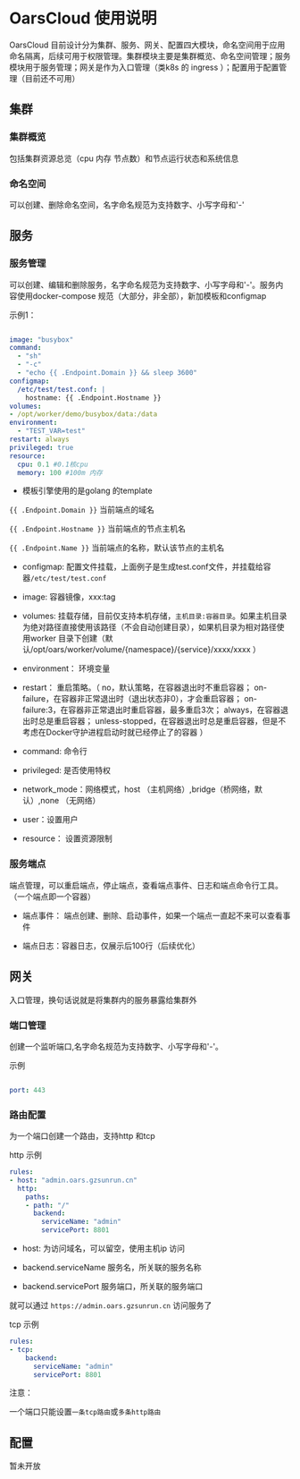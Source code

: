 # OarsCloud 使用说明

OarsCloud 目前设计分为集群、服务、网关、配置四大模块，命名空间用于应用命名隔离，后续可用于权限管理。集群模块主要是集群概览、命名空间管理；服务模块用于服务管理；网关是作为入口管理（类k8s 的 ingress ）；配置用于配置管理（目前还不可用）


## 集群

### 集群概览

包括集群资源总览（cpu 内存 节点数）和节点运行状态和系统信息


### 命名空间

可以创建、删除命名空间，名字命名规范为支持数字、小写字母和'-'

## 服务

### 服务管理

可以创建、编辑和删除服务，名字命名规范为支持数字、小写字母和'-'。服务内容使用docker-compose 规范（大部分，非全部），新加模板和configmap


示例1：

```yaml

image: "busybox"
command: 
  - "sh"
  - "-c"
  - "echo {{ .Endpoint.Domain }} && sleep 3600"
configmap: 
  /etc/test/test.conf: |
    hostname: {{ .Endpoint.Hostname }}
volumes:
- /opt/worker/demo/busybox/data:/data
environment:
  - "TEST_VAR=test"
restart: always
privileged: true
resource:
  cpu: 0.1 #0.1核cpu
  memory: 100 #100m 内存

```

- 模板引擎使用的是golang 的template

`{{ .Endpoint.Domain }}` 当前端点的域名

`{{ .Endpoint.Hostname }}` 当前端点的节点主机名

`{{ .Endpoint.Name }}` 当前端点的名称，默认该节点的主机名


- configmap: 配置文件挂载，上面例子是生成test.conf文件，并挂载给容器`/etc/test/test.conf`

- image: 容器镜像，xxx:tag

- volumes: 挂载存储，目前仅支持本机存储，`主机目录:容器目录`。如果主机目录为绝对路径直接使用该路径（不会自动创建目录），如果机目录为相对路径使用worker 目录下创建（默认/opt/oars/worker/volume/{namespace}/{service}/xxxx/xxxx ）

- environment： 环境变量

- restart： 重启策略。（ no，默认策略，在容器退出时不重启容器；
on-failure，在容器非正常退出时（退出状态非0），才会重启容器；
on-failure:3，在容器非正常退出时重启容器，最多重启3次；
always，在容器退出时总是重启容器；
unless-stopped，在容器退出时总是重启容器，但是不考虑在Docker守护进程启动时就已经停止了的容器 ）

- command: 命令行

- privileged: 是否使用特权 

- network_mode：网络模式，host （主机网络）,bridge（桥网络，默认）,none （无网络）

- user：设置用户

- resource： 设置资源限制

### 服务端点

端点管理，可以重启端点，停止端点，查看端点事件、日志和端点命令行工具。（一个端点即一个容器）

- 端点事件： 端点创建、删除、启动事件，如果一个端点一直起不来可以查看事件

- 端点日志：容器日志，仅展示后100行（后续优化）


## 网关

入口管理，换句话说就是将集群内的服务暴露给集群外

### 端口管理

创建一个监听端口,名字命名规范为支持数字、小写字母和'-'。

示例

```yaml

port: 443

```

### 路由配置

为一个端口创建一个路由，支持http 和tcp

http 示例

```yaml
rules: 
- host: "admin.oars.gzsunrun.cn"
  http: 
    paths: 
    - path: "/"
      backend: 
        serviceName: "admin"
        servicePort: 8801
```

- host: 为访问域名，可以留空，使用主机ip 访问

- backend.serviceName 服务名，所关联的服务名称 

- backend.servicePort 服务端口，所关联的服务端口

就可以通过 `https://admin.oars.gzsunrun.cn` 访问服务了

tcp 示例

```yaml
rules: 
- tcp: 
    backend: 
      serviceName: "admin"
      servicePort: 8801
```

注意：

一个端口只能设置`一条tcp路由`或`多条http路由`

## 配置

暂未开放




